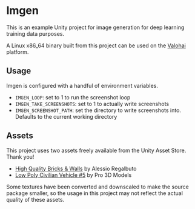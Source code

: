 Imgen
=====

This is an example Unity project for image generation for deep learning training data purposes.

A Linux x86_64 binary built from this project can be used on the [Valohai](https://valohai.com/) platform.

Usage
-----

Imgen is configured with a handful of environment variables.

* `IMGEN_LOOP`: set to 1 to run the screenshot loop
* `IMGEN_TAKE_SCREENSHOTS`: set to 1 to actually write screenshots
* `IMGEN_SCREENSHOT_PATH`: set the directory to write screenshots into. Defaults to the current working directory

Assets
------

This project uses two assets freely available from the Unity Asset Store. Thank you!

* [High Quality Bricks & Walls](https://assetstore.unity.com/packages/2d/textures-materials/brick/high-quality-bricks-walls-49581) by Alessio Regalbuto
* [Low Poly Civilian Vehicle #5](https://assetstore.unity.com/packages/3d/vehicles/land/low-poly-civilian-vehicle-5-124987) by Pro 3D Models

Some textures have been converted and downscaled to make the source package smaller,
so the usage in this project may not reflect the actual quality of these assets.